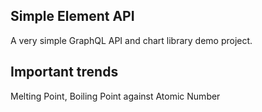 ## Simple Element API

A very simple GraphQL API and chart library demo project.


## Important trends

Melting Point, Boiling Point against Atomic Number
